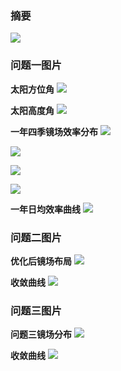 ### 摘要

![](摘要.jpg)


### 问题一图片

**太阳方位角**
![](./figures/q1方位角.svg)

**太阳高度角**
![](./figures/q1太阳高度角.svg)

**一年四季镜场效率分布**
![](./figures/1月21日时间点1.png)

![](./figures/1月21日时间点2.png)

![](./figures/1月21日时间点3.png)

![](./figures/1月21日时间点5.png)

**一年日均效率曲线**
![](./figures/q1日均效率折线图.svg)

### 问题二图片

**优化后镜场布局**
![](./figures/q2年均单位面积热功率.svg)

**收敛曲线**
![](./figures/q2收敛曲线.svg)

### 问题三图片

**问题三镜场分布**
![](./figures/q3年均单位面积热功率.svg)

**收敛曲线**
![](./figures/q3收敛曲线.svg)

